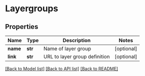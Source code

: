 # Layergroups

## Properties
Name | Type | Description | Notes
------------ | ------------- | ------------- | -------------
**name** | **str** | Name of layer group | [optional] 
**link** | **str** | URL to layer group definition | [optional] 

[[Back to Model list]](../README.md#documentation-for-models) [[Back to API list]](../README.md#documentation-for-api-endpoints) [[Back to README]](../README.md)

